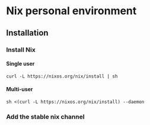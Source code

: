 # Nix personal environment

## Installation

### Install Nix

#### Single user

```
curl -L https://nixos.org/nix/install | sh
```

#### Multi-user

```
sh <(curl -L https://nixos.org/nix/install) --daemon
```

### Add the stable nix channel

```

```